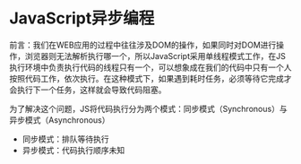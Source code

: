 # JavaScript异步编程

前言：我们在WEB应用的过程中往往涉及DOM的操作，如果同时对DOM进行操作，浏览器则无法解析执行哪一个，所以JavaScript采用单线程模式工作，在JS执行环境中负责执行代码的线程只有一个，可以想象成在我们的代码中只有一个人按照代码工作，依次执行。在这种模式下，如果遇到耗时任务，必须等待它完成才会执行下一个任务，这样就会导致代码阻塞。

为了解决这个问题，JS将代码执行分为两个模式：同步模式（Synchronous）与异步模式（Asynchronous）

- 同步模式：排队等待执行
- 异步模式：代码执行顺序未知

